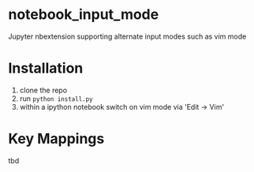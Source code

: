 # notebook_input_mode
Jupyter nbextension supporting alternate input modes such as vim mode

# Installation

1. clone the repo
1. run `python install.py` 
1. within a ipython notebook switch on vim mode via 'Edit -> Vim'

# Key Mappings
tbd
